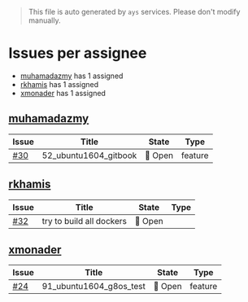 > This file is auto generated by `ays` services. Please don't modify manually.

# Issues per assignee
- [muhamadazmy](#muhamadazmy) has 1 assigned
- [rkhamis](#rkhamis) has 1 assigned
- [xmonader](#xmonader) has 1 assigned



## [muhamadazmy](https://github.com/muhamadazmy)

|Issue|Title|State|Type|
|-----|-----|-----|----|
|[#30](https://github.com/jumpscale/dockers/issues/30)|52_ubuntu1604_gitbook|:red_circle: Open|feature|


## [rkhamis](https://github.com/rkhamis)

|Issue|Title|State|Type|
|-----|-----|-----|----|
|[#32](https://github.com/jumpscale/dockers/issues/32)|try to build all dockers |:red_circle: Open||


## [xmonader](https://github.com/xmonader)

|Issue|Title|State|Type|
|-----|-----|-----|----|
|[#24](https://github.com/jumpscale/dockers/issues/24)|91_ubuntu1604_g8os_test|:red_circle: Open|feature|

